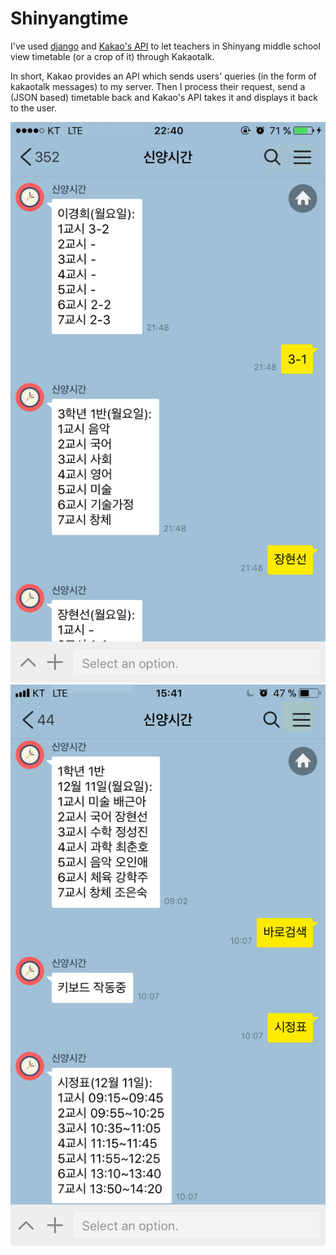 # Shinyangtime

I've used [django](https://www.djangoproject.com/) and [Kakao's API](https://github.com/plusfriend/auto_reply) to let teachers in Shinyang middle school view timetable (or a crop of it) through Kakaotalk.

In short, Kakao provides an API which sends users' queries (in the form of kakaotalk messages) to my server. Then I process their request, send a (JSON based) timetable back and Kakao's API takes it and displays it back to the user.

![example1](https://github.com/SPark9625/shinyangtime/blob/master/example1.PNG)
![example2](https://github.com/SPark9625/shinyangtime/blob/master/example2.PNG)
